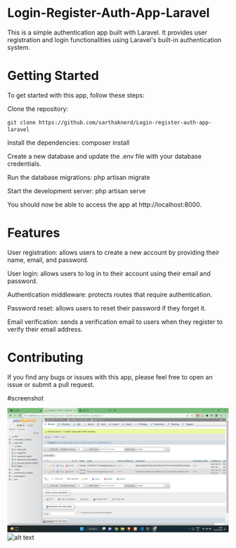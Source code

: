 
# Login-Register-Auth-App-Laravel
This is a simple authentication app built with Laravel. It provides user registration and login functionalities using Laravel's built-in authentication system.

# Getting Started

To get started with this app, follow these steps:

Clone the repository: 
```
git clone https://github.com/sarthaknerd/Login-register-auth-app-laravel
```

Install the dependencies: composer install

Create a new database and update the .env file with your database credentials.

Run the database migrations: php artisan migrate

Start the development server: php artisan serve

You should now be able to access the app at
 http://localhost:8000.

# Features
User registration: allows users to create a new account by providing their name, email, and password.

User login: allows users to log in to their account using their email and password.

Authentication middleware: protects routes that require authentication.

Password reset: allows users to reset their password if they forget it.

Email verification: sends a verification email to users when they register to verify their email address.
# Contributing

If you find any bugs or issues with this app, please feel free to open an issue or submit a pull request.

#screenshot

![alt text](https://github.com/sarthaknerd/Login-register-auth-app-laravel/blob/main/Screenshot%20(279).png)
![alt text](https://drive.google.com/file/d/1YhGhJGTocki3nkU1H3_zd3lruqQgJ4Ud/view?usp=sharing)




